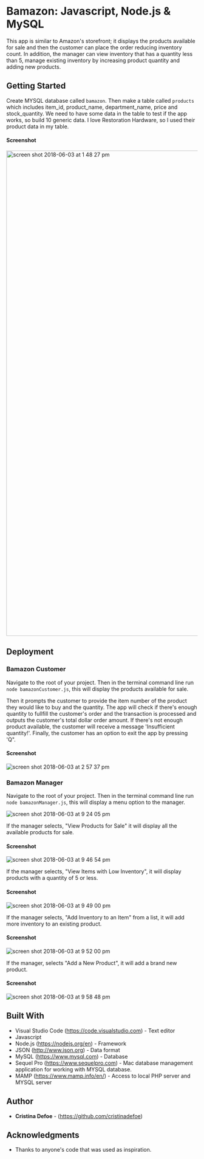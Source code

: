# Bamazon: Javascript, Node.js & MySQL 

This app is similar to Amazon's storefront; it displays the products available for sale and then the customer can place the order reducing inventory count. In addition, the manager can view inventory that has a quantity less than 5, manage existing inventory by increasing product quantity and adding new products.

## Getting Started

Create MYSQL database called `bamazon`. Then make a table called `products` which includes item_id, product_name, department_name, price and stock_quantity. We need to have some data in the table to test if the app works, so build 10 generic data. I love Restoration Hardware, so I used their product data in my table.
#### Screenshot

<img width="1277" alt="screen shot 2018-06-03 at 1 48 27 pm" src="https://user-images.githubusercontent.com/35505038/40890599-b1eca008-6735-11e8-9e2b-4c0ad418bd40.png">

## Deployment 
### Bamazon Customer

Navigate to the root of your project. Then in the terminal command line run `node bamazonCustomer.js`, this will display the products available for sale.

Then it prompts the customer to provide the item number of the product they would like to buy and the quantity. The app will check if there's enough quantity to fullfill the customer's order and the transaction is processed and outputs the customer's total dollar order amount. If there's not enough product available, the customer will receive a message 'Insufficient quantity!'. Finally, the customer has an option to exit the app by pressing 'Q".

#### Screenshot

![screen shot 2018-06-03 at 2 57 37 pm](https://user-images.githubusercontent.com/35505038/40891189-968b7b64-673e-11e8-9bc1-357f4168b94c.png)

### Bamazon Manager

Navigate to the root of your project. Then in the terminal command line run `node bamazonManager.js`, this will display a menu option to the manager.

![screen shot 2018-06-03 at 9 24 05 pm](https://user-images.githubusercontent.com/35505038/40897273-6a73064e-6777-11e8-88d7-9d8f8f3e3359.png)

If the manager selects, "View Products for Sale" it will display all the available products for sale.
#### Screenshot

![screen shot 2018-06-03 at 9 46 54 pm](https://user-images.githubusercontent.com/35505038/40897907-22eb1cc2-677b-11e8-8d9d-b8c20b2350bd.png)

If the manager selects, "View Items with Low Inventory", it will display products with a quantity of 5 or less.
#### Screenshot

![screen shot 2018-06-03 at 9 49 00 pm](https://user-images.githubusercontent.com/35505038/40897475-8859f446-6778-11e8-9db6-cfa253448b26.png)

If the manager selects, "Add Inventory to an Item" from a list, it will add more inventory to an existing product.

#### Screenshot

![screen shot 2018-06-03 at 9 52 00 pm](https://user-images.githubusercontent.com/35505038/40897722-f52afe2a-6779-11e8-96d0-ea580ec04e99.png)

If the manager, selects "Add a New Product", it will add a brand new product.
#### Screenshot

![screen shot 2018-06-03 at 9 58 48 pm](https://user-images.githubusercontent.com/35505038/40897706-df15c854-6779-11e8-9a5a-3f4dceee8ff0.png)

## Built With

* Visual Studio Code (https://code.visualstudio.com) - Text editor
* Javascript 
* Node.js (https://nodejs.org/en) - Framework 
* JSON (http://www.json.org) - Data format 
* MySQL (https://www.mysql.com) - Database
* Sequel Pro (https://www.sequelpro.com) - Mac database management application for working with MYSQL database.
* MAMP (https://www.mamp.info/en/) - Access to local PHP server and MYSQL server

## Author

* **Cristina Defoe** - (https://github.com/cristinadefoe)

## Acknowledgments

* Thanks to anyone's code that was used as inspiration.